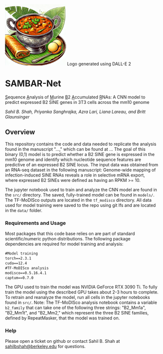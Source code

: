 <img src="docs/SAMBAR_Logo.png" width="200">
Logo generated using DALL-E 2

# SAMBAR-Net
<ins>S</ins>equence <ins>A</ins>nalysis of <ins>M</ins>urine <ins>B</ins>2 <ins>A</ins>ccumulated <ins>R</ins>NAs: A CNN model to predict expressed B2 SINE genes in 3T3 cells across the mm10 genome

*Sahil B. Shah, Priyanka Sanghrajka, Azra Lari, Liana Lareau, and Britt Glaunsinger*

## Overview
This repository contains the code and data needed to replicate the analysis found in the manuscript "...," which can be found at ... The goal of this binary (0,1) model is to predict whether a B2 SINE gene is expressed in the mm10 genome and identify which nucleotide sequence features are predictive of an expressed B2 SINE locus. The input data was obtained from an RNA-seq dataset in the following manuscript: Genome-wide mapping of infection-induced SINE RNAs reveals a role in selective mRNA export, where expressed B2 SINEs were defined as having an RPKM >= 10.

The jupyter notebook used to train and analyze the CNN model are found in the `src/` directory. The saved, fully-trained model can be found in `models/`. The TF-MoDISco outputs are located in the `tf_modisco` directory. All data used for model training were saved to the repo using git lfs and are located in the `data/` folder.

### Requirements and Usage
Most packages that this code base relies on are part of standard scientific/numeric python distributions. The following package dependencies are required for model training and analysis:
```
#Model training
torch==2.3.1
cuda==12.4
#TF-MoDISco analysis
modisco==0.5.16.4.1
captum==0.7.0
``` 
The GPU used to train the model was NVIDIA GeForce RTX 3090 Ti. To fully train the model using the described GPU takes about 2-3 hours to complete. To retrain and reanalyze the model, run all cells in the jupyter notebooks found in `src/`. Note: The TF-MoDISco analysis notebook contains a variable `b2_family` that can take one of the following three strings: "B2\_Mm1a", "B2\_Mm1t", and "B2\_Mm2," which represent the three B2 SINE families, defined by RepeatMasker, that the model was trained on.

### Help
Please open a ticket on github or contact Sahil B. Shah at sahilbshah@berkeley.edu for questions.
